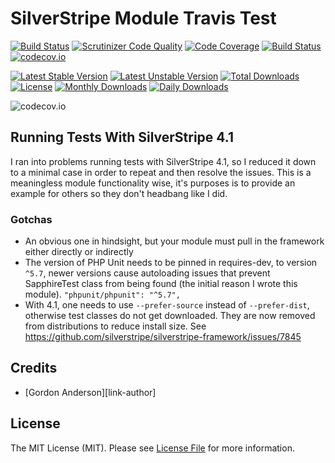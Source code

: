 # SilverStripe Module Travis Test
[![Build Status](https://travis-ci.org/gordonbanderson/travistestmodule.svg?branch=master)](https://travis-ci.org/gordonbanderson/travistestmodule)
[![Scrutinizer Code Quality](https://scrutinizer-ci.com/g/gordonbanderson/travistestmodule/badges/quality-score.png?b=master)](https://scrutinizer-ci.com/g/gordonbanderson/travistestmodule/?branch=master)
[![Code Coverage](https://scrutinizer-ci.com/g/gordonbanderson/travistestmodule/badges/coverage.png?b=master)](https://scrutinizer-ci.com/g/gordonbanderson/travistestmodule/?branch=master)
[![Build Status](https://scrutinizer-ci.com/g/gordonbanderson/travistestmodule/badges/build.png?b=master)](https://scrutinizer-ci.com/g/gordonbanderson/travistestmodule/build-status/master)
[![codecov.io](https://codecov.io/github/gordonbanderson/travistestmodule/coverage.svg?branch=master)](https://codecov.io/github/gordonbanderson/travistestmodule?branch=master)

[![Latest Stable Version](https://poser.pugx.org/suilven/travistest/version)](https://packagist.org/packages/suilven/travistest)
[![Latest Unstable Version](https://poser.pugx.org/suilven/travistest/v/unstable)](//packagist.org/packages/suilven/travistest)
[![Total Downloads](https://poser.pugx.org/suilven/travistest/downloads)](https://packagist.org/packages/suilven/travistest)
[![License](https://poser.pugx.org/suilven/travistest/license)](https://packagist.org/packages/suilven/travistest)
[![Monthly Downloads](https://poser.pugx.org/suilven/travistest/d/monthly)](https://packagist.org/packages/suilven/travistest)
[![Daily Downloads](https://poser.pugx.org/suilven/travistest/d/daily)](https://packagist.org/packages/suilven/travistest)


![codecov.io](https://codecov.io/github/gordonbanderson/travistestmodule/branch.svg?branch=master)

## Running Tests With SilverStripe 4.1
I ran into problems running tests with SilverStripe 4.1, so I reduced it down to a minimal case in order to repeat and
then resolve the issues.  This is a meaningless module functionality wise, it's purposes is to provide an example for
others so they don't headbang like I did.

### Gotchas
* An obvious one in hindsight, but your module must pull in the framework either directly or indirectly
* The version of PHP Unit needs to be pinned in requires-dev, to version `^5.7`, newer versions cause autoloading issues that prevent SapphireTest
class from being found (the initial reason I wrote this module). ```"phpunit/phpunit": "^5.7",```
* With 4.1, one needs to use `--prefer-source` instead of `--prefer-dist`, otherwise test classes do not get downloaded.
They are now removed from distributions to reduce install size.  See https://github.com/silverstripe/silverstripe-framework/issues/7845



## Credits

- [Gordon Anderson][link-author]

## License

The MIT License (MIT). Please see [License File](LICENSE.md) for more information.

